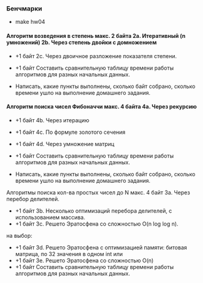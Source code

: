 ### Бенчмарки

- make hw04

#### Алгоритм возведения в степень макс. 2 байта 2а. Итеративный (n умножений) 2b. Через степень двойки с домножением

- +1 байт 2c. Через двоичное разложение показателя степени.
- +1 байт Составить сравнительную таблицу времени работы алгоритмов для разных начальных данных.

- Написать, какие пункты выполнены, сколько байт собрано, сколько времени ушло на выполнение домашнего задания.

#### Алгоритм поиска чисел Фибоначчи макс. 4 байта 4a. Через рекурсию

- +1 байт 4b. Через итерацию
- +1 байт 4c. По формуле золотого сечения
- +1 байт 4d. Через умножение матриц
- +1 байт Составить сравнительную таблицу времени работы алгоритмов для разных начальных данных.

- Написать, какие пункты выполнены, сколько байт собрано, сколько времени ушло на выполнение домашнего задания.

Алгоритмы поиска кол-ва простых чисел до N макс. 4 байт 3a. Через перебор делителей.

- +1 байт 3b. Несколько оптимизаций перебора делителей, с использованием массива.
- +1 байт 3c. Решето Эратосфена со сложностью O(n log log n).

на выбор:

- +1 байт 3d. Решето Эратосфена с оптимизацией памяти: битовая матрица, по 32 значения в одном int или
- +1 байт 3e. Решето Эратосфена со сложностью O(n)
- +1 байт Составить сравнительную таблицу времени работы алгоритмов для разных начальных данных.